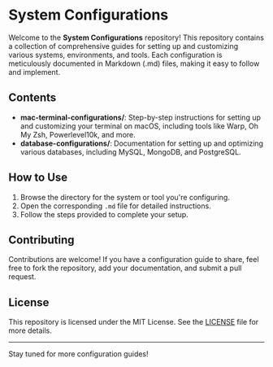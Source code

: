 # **System Configurations**

Welcome to the **System Configurations** repository! This repository contains a collection of comprehensive guides for setting up and customizing various systems, environments, and tools. Each configuration is meticulously documented in Markdown (.md) files, making it easy to follow and implement.

## **Contents**

- **mac-terminal-configurations/**: Step-by-step instructions for setting up and customizing your terminal on macOS, including tools like Warp, Oh My Zsh, Powerlevel10k, and more.
- **database-configurations/**: Documentation for setting up and optimizing various databases, including MySQL, MongoDB, and PostgreSQL.

## **How to Use**

1. Browse the directory for the system or tool you're configuring.
2. Open the corresponding `.md` file for detailed instructions.
3. Follow the steps provided to complete your setup.

## **Contributing**

Contributions are welcome! If you have a configuration guide to share, feel free to fork the repository, add your documentation, and submit a pull request.

## **License**

This repository is licensed under the MIT License. See the [LICENSE](./LICENSE) file for more details.

---

Stay tuned for more configuration guides!
